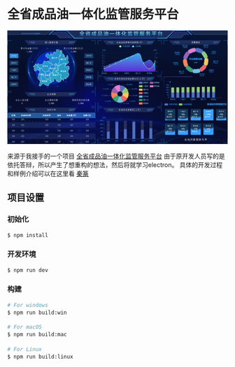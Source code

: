 # 全省成品油一体化监管服务平台

![样例](/resources/demo.png)

来源于我接手的一个项目 [全省成品油一体化监管服务平台](http://117.175.182.152:40004/) 由于原开发人员写的是依托答辩，所以产生了想重构的想法，然后将就学习electron。
具体的开发过程和样例介绍可以在这里看 [秦篆](https://qinzhuan.top/)

## 项目设置

### 初始化

```bash
$ npm install
```

### 开发环境

```bash
$ npm run dev
```

### 构建

```bash
# For windows
$ npm run build:win

# For macOS
$ npm run build:mac

# For Linux
$ npm run build:linux
```
